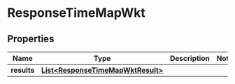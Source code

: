 
# ResponseTimeMapWkt

## Properties
Name | Type | Description | Notes
------------ | ------------- | ------------- | -------------
**results** | [**List&lt;ResponseTimeMapWktResult&gt;**](ResponseTimeMapWktResult.md) |  | 



